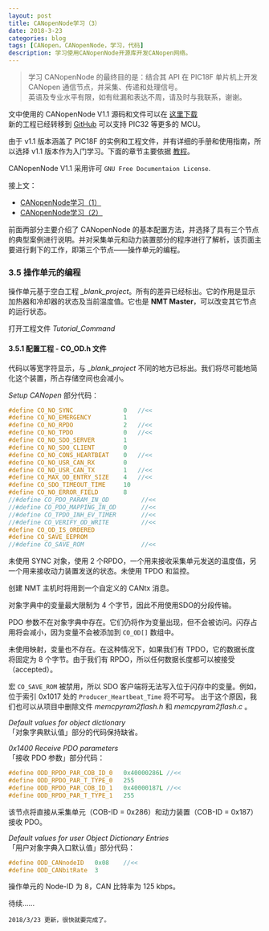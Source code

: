```yaml
---
layout: post
title: CANopenNode学习（3）
date: 2018-3-23
categories: blog
tags: [CANopen，CANopenNode，学习，代码]
description: 学习使用CANopenNode开源库开发CANopen网络。
---
```

> 学习 CANopenNode 的最终目的是：结合其 API 在 PIC18F 单片机上开发 CANopen 通信节点，并采集、传递和处理信号。  
> 英语及专业水平有限，如有纰漏和表达不周，请及时与我联系，谢谢。

文中使用的 CANopenNode V1.1 源码和文件可以在 [这里下载](https://sourceforge.net/projects/canopennode/files/canopennode/CANopenNode-1.10/)   
新的工程已经转移到 [GitHub](https://github.com/canopennode) 可以支持 PIC32 等更多的 MCU。

由于 v1.1 版本涵盖了 PIC18F 的实例和工程文件，并有详细的手册和使用指南，所以选择 v1.1 版本作为入门学习。下面的章节主要依据 [教程][R1]。

CANopenNode V1.1 采用许可 `GNU Free Documentaion License`.

接上文：   
- [CANopenNode学习（1）][L1]  
- [CANopenNode学习（2）][L2]

前面两部分主要介绍了 CANopenNode 的基本配置方法，并选择了具有三个节点的典型案例进行说明。并对采集单元和动力装置部分的程序进行了解析，该页面主要进行剩下的工作，即第三个节点——操作单元的编程。

### 3.5 操作单元的编程

操作单元基于空白工程 *\_blank\_project*。所有的差异已经标出。它的作用是显示加热器和冷却器的状态及当前温度值。它也是 **NMT Master**，可以改变其它节点的运行状态。

打开工程文件 *Tutorial\_Command*

#### 3.5.1 配置工程 - CO_OD.h 文件

代码以等宽字符显示，与 *\_blank\_project* 不同的地方已标出。我们将尽可能地简化这个装置，所占存储空间也会减小。

*Setup CANopen* 部分代码：

```c
#define CO_NO_SYNC              0   //<<
#define CO_NO_EMERGENCY         1
#define CO_NO_RPDO              2   //<<
#define CO_NO_TPDO              0   //<<
#define CO_NO_SDO_SERVER        1
#define CO_NO_SDO_CLIENT        0
#define CO_NO_CONS_HEARTBEAT    0   //<<
#define CO_NO_USR_CAN_RX        0
#define CO_NO_USR_CAN_TX        1   //<<
#define CO_MAX_OD_ENTRY_SIZE    4   //<<
#define CO_SDO_TIMEOUT_TIME     10
#define CO_NO_ERROR_FIELD       8
//#define CO_PDO_PARAM_IN_OD         //<<
//#define CO_PDO_MAPPING_IN_OD       //<<
//#define CO_TPDO_INH_EV_TIMER       //<< 
//#define CO_VERIFY_OD_WRITE         //<<
#define CO_OD_IS_ORDERED
#define CO_SAVE_EEPROM
//#define CO_SAVE_ROM                //<<
```

未使用 SYNC 对象，使用 2 个RPDO，一个用来接收采集单元发送的温度值，另一个用来接收动力装置发送的状态。未使用 TPDO 和监控。

创建 NMT 主机时将用到一个自定义的 CANtx 消息。

对象字典中的变量最大限制为 4 个字节，因此不用使用SDO的分段传输。

PDO 参数不在对象字典中存在。它们仍将作为变量出现，但不会被访问。闪存占用将会减小，因为变量不会被添加到 `CO_OD[]` 数组中。

未使用映射，变量也不存在。在这种情况下，如果我们有 TPDO，它的数据长度将固定为 8 个字节。由于我们有 RPDO，所以任何数据长度都可以被接受（accepted）。

宏 `CO_SAVE_ROM` 被禁用，所以 SDO 客户端将无法写入位于闪存中的变量。例如，位于索引 0x1017 处的 `Producer_Heartbeat_Time` 将不可写。
出于这个原因，我们也可以从项目中删除文件 *memcpyram2flash.h* 和 *memcpyram2flash.c* 。

*Default values for object dictionary*   
「对象字典默认值」部分的代码保持缺省。

*0x1400 Receive PDO parameters*  
「接收 PDO 参数」部分代码：

```c
#define ODD_RPDO_PAR_COB_ID_0   0x40000286L //<<
#define ODD_RPDO_PAR_T_TYPE_0   255     
#define ODD_RPDO_PAR_COB_ID_1   0x40000187L //<<
#define ODD_RPDO_PAR_T_TYPE_1   255
```

该节点将直接从采集单元（COB-ID = 0x286）和动力装置（COB-ID = 0x187）接收 PDO。

*Default values for user Object Dictionary Entries*  
「用户对象字典入口默认值」部分代码：

```c
#define ODD_CANnodeID   0x08    //<<
#define ODD_CANbitRate  3
```

操作单元的 Node-ID 为 8，CAN 比特率为 125 kbps。





待续……


    2018/3/23 更新，很快就要完成了。


[L1]:./2018/03/21/CANopenNode-learn-1/  
[L2]:./2018/03/22/CANopenNode-learn-2/  
[L3]:./2018/03/23/CANopenNode-learn-3/  

[R1]:https://sourceforge.net/projects/canopennode/files/canopennode/CANopenNode-1.10/ "《CANopenNode Turorial》  V1.10"  
[R2]:https://sourceforge.net/projects/canopennode/files/canopennode/CANopenNode-1.10/ "《CANopenNode Manual》 V1.10"  
[R3]:mailto:janez.paternoster@siol.net "作者 Janez Paternoster"
[R4]:http://www.winmerge.org/ "文件比较工具"
[P1-1]:https://us1.myximage.com/2018/03/22/1184ad33502524a63969c282b9040d7f.png "简单的CANopen网络"
[P2-1]:https://us1.myximage.com/2018/03/22/505b807b391ee5b3b38ae4a5c772b07a.png "CAN收发器与PIC MCU的连接"
[P4-1]:https://us1.myximage.com/2018/03/23/c20cbfc03670fbc8a0361795ba7f9e09.png "三个节点的CANopen网络连接"

[P3-1]:https://us1.myximage.com/2018/03/22/b34e867948786dfb5afd0e0824a6152c.png "路径设置"